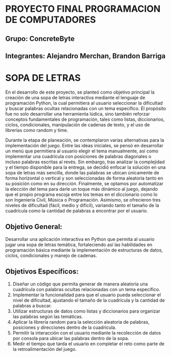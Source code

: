 # PROYECTO FINAL PROGRAMACION DE COMPUTADORES
## Grupo: ConcreteByte
## Integrantes: Alejandro Merchan, Brandon Barriga
# SOPA DE LETRAS

En el desarrollo de este proyecto, se planteó como objetivo principal la creación de una sopa de letras interactiva mediante el lenguaje de programación Python, la cual permitiera al usuario seleccionar la dificultad y buscar palabras ocultas relacionadas con un tema específico. El propósito fue no solo desarrollar una herramienta lúdica, sino también reforzar conceptos fundamentales de programación, tales como listas, diccionarios, ciclos, condicionales, manipulación de cadenas de texto, y el uso de librerías como random y time.

Durante la etapa de planeación, se contemplaron varias alternativas para la implementación del juego. Entre las ideas iniciales, se pensó en desarrollar un menú que permitiera al usuario elegir el tema manualmente, así como implementar una cuadrícula con posiciones de palabras diagonales o incluso palabras escritas al revés. Sin embargo, tras analizar la complejidad y el tiempo disponible para la entrega, se decidió enfocar la solución en una sopa de letras más sencilla, donde las palabras se ubican únicamente de forma horizontal o vertical y son seleccionadas de forma aleatoria tanto en su posición como en su dirección.
Finalmente, se optamos por automatizar la elección del tema para darle un toque más dinámico al juego, dejando que el propio programa escoja entre los temas en el diccionario como lo son Ingeniería Civil, Música o Programación. Asimismo, se ofrecieron tres niveles de dificultad (fácil, medio y difícil), variando tanto el tamaño de la cuadrícula como la cantidad de palabras a encontrar por el usuario.

## Objetivo General:

Desarrollar una aplicación interactiva en Python que permita al usuario jugar una sopa de letras temática, fortaleciendo así las habilidades en programación básica mediante la implementación de estructuras de datos, ciclos, condicionales y manejo de cadenas.

## Objetivos Específicos:

1. Diseñar un código que permita generar de manera aleatoria una cuadrícula con palabras ocultas relacionadas con un tema específico.
2. Implementar la funcionalidad para que el usuario pueda seleccionar el nivel de dificultad, ajustando el tamaño de la cuadrícula y la cantidad de palabras a buscar.
3. Utilizar estructuras de datos como listas y diccionarios para organizar las palabras según las temáticas.
4. Aplicar la librería random para la selección aleatoria de palabras, posiciones y direcciones dentro de la cuadrícula.
5. Permitir la interacción con el usuario mediante la recolección de datos por consola para ubicar las palabras dentro de la sopa.
6. Medir el tiempo que tarda el usuario en completar el reto como parte de la retroalimentación del juego.





